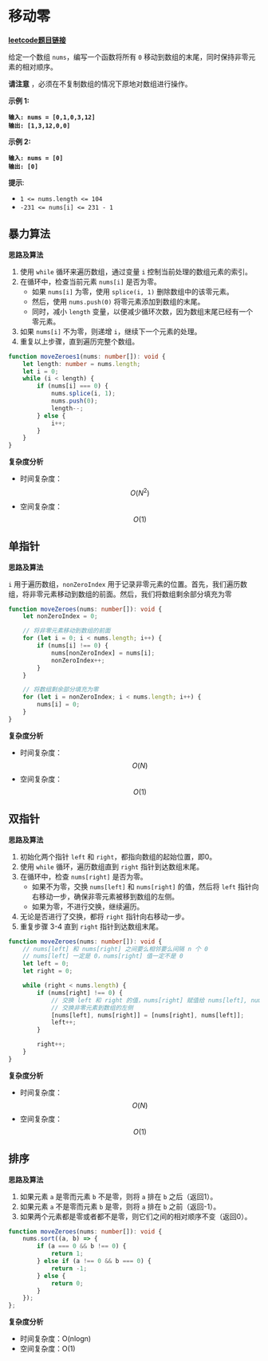 # 移动零

[**leetcode题目链接**](https://leetcode.cn/problems/move-zeroes/description/)

给定一个数组 `nums`，编写一个函数将所有 `0` 移动到数组的末尾，同时保持非零元素的相对顺序。

**请注意** ，必须在不复制数组的情况下原地对数组进行操作。

**示例 1:**

<pre><code><strong>输入: nums = [0,1,0,3,12]
</strong><strong>输出: [1,3,12,0,0]
</strong></code></pre>

**示例 2:**

<pre><code><strong>输入: nums = [0]
</strong><strong>输出: [0]
</strong></code></pre>

**提示**:

* `1 <= nums.length <= 104`
* `-231 <= nums[i] <= 231 - 1`

## 暴力算法

**思路及算法**

1. 使用 `while` 循环来遍历数组，通过变量 `i` 控制当前处理的数组元素的索引。
2. 在循环中，检查当前元素 `nums[i]` 是否为零。
   * 如果 `nums[i]` 为零，使用 `splice(i, 1)` 删除数组中的该零元素。
   * 然后，使用 `nums.push(0)` 将零元素添加到数组的末尾。
   * 同时，减小 `length` 变量，以便减少循环次数，因为数组末尾已经有一个零元素。
3. 如果 `nums[i]` 不为零，则递增 `i`，继续下一个元素的处理。
4. 重复以上步骤，直到遍历完整个数组。

```typescript
function moveZeroes1(nums: number[]): void {
    let length: number = nums.length;
    let i = 0;
    while (i < length) {
        if (nums[i] === 0) {
            nums.splice(i, 1);
            nums.push(0);
            length--;
        } else {
            i++;
        }
    }
}
```

**复杂度分析**

* 时间复杂度：$$O(N^2)$$
* 空间复杂度：$$O(1)$$

## 单指针

**思路及算法**

`i` 用于遍历数组，`nonZeroIndex` 用于记录非零元素的位置。首先，我们遍历数组，将非零元素移动到数组的前面。然后，我们将数组剩余部分填充为零

```typescript
function moveZeroes(nums: number[]): void {
    let nonZeroIndex = 0;

    // 将非零元素移动到数组的前面
    for (let i = 0; i < nums.length; i++) {
        if (nums[i] !== 0) {
            nums[nonZeroIndex] = nums[i];
            nonZeroIndex++;
        }
    }

    // 将数组剩余部分填充为零
    for (let i = nonZeroIndex; i < nums.length; i++) {
        nums[i] = 0;
    }
}
```

**复杂度分析**

* 时间复杂度：$$O(N)$$
* 空间复杂度：$$O(1)$$

## 双指针

**思路及算法**

1. 初始化两个指针 `left` 和 `right`，都指向数组的起始位置，即0。
2. 使用 `while` 循环，遍历数组直到 `right` 指针到达数组末尾。
3. 在循环中，检查 `nums[right]` 是否为零。
   * 如果不为零，交换 `nums[left]` 和 `nums[right]` 的值，然后将 `left` 指针向右移动一步，确保非零元素被移到数组的左侧。
   * 如果为零，不进行交换，继续遍历。
4. 无论是否进行了交换，都将 `right` 指针向右移动一步。
5. 重复步骤 3-4 直到 `right` 指针到达数组末尾。

```typescript
function moveZeroes(nums: number[]): void {
    // nums[left] 和 nums[right] 之间要么相邻要么间隔 n 个 0
    // nums[left] 一定是 0，nums[right] 值一定不是 0
    let left = 0;
    let right = 0;

    while (right < nums.length) {
        if (nums[right] !== 0) {
            // 交换 left 和 right 的值，nums[right] 赋值给 nums[left], nums[left] 赋值给 nums[right]
            // 交换非零元素到数组的左侧
            [nums[left], nums[right]] = [nums[right], nums[left]];
            left++;
        }

        right++;
    }
}
```

**复杂度分析**

* 时间复杂度：$$O(N)$$
* 空间复杂度：$$O(1)$$

## 排序

**思路及算法**

1. 如果元素 `a` 是零而元素 `b` 不是零，则将 `a` 排在 `b` 之后（返回1）。
2. 如果元素 `a` 不是零而元素 `b` 是零，则将 `a` 排在 `b` 之前（返回-1）。
3. 如果两个元素都是零或者都不是零，则它们之间的相对顺序不变（返回0）。

```typescript
function moveZeroes(nums: number[]): void {
    nums.sort((a, b) => {
        if (a === 0 && b !== 0) {
            return 1;
        } else if (a !== 0 && b === 0) {
            return -1;
        } else {
            return 0;
        }
    });
};
```

**复杂度分析**

* 时间复杂度：O(nlogn)
* 空间复杂度：O(1)
